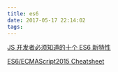 ```yaml
---
title: es6
date: 2017-05-17 22:14:02
tags:
---
```

[JS 开发者必须知道的十个 ES6 新特性](http://web.jobbole.com/87140/)

[ES6/ECMAScript2015 Cheatsheet](https://github.com/azat-co/cheatsheets/tree/master/es6)





